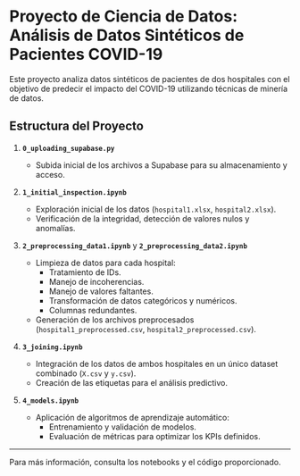 # Proyecto de Ciencia de Datos: Análisis de Datos Sintéticos de Pacientes COVID-19

Este proyecto analiza datos sintéticos de pacientes de dos hospitales con el objetivo de predecir el impacto del COVID-19 utilizando técnicas de minería de datos.

## Estructura del Proyecto

1. **`0_uploading_supabase.py`**  
   - Subida inicial de los archivos a Supabase para su almacenamiento y acceso.

2. **`1_initial_inspection.ipynb`**  
   - Exploración inicial de los datos (`hospital1.xlsx`, `hospital2.xlsx`).
   - Verificación de la integridad, detección de valores nulos y anomalías.

3. **`2_preprocessing_data1.ipynb`** y **`2_preprocessing_data2.ipynb`**  
   - Limpieza de datos para cada hospital:
     - Tratamiento de IDs.
     - Manejo de incoherencias.
     - Manejo de valores faltantes.
     - Transformación de datos categóricos y numéricos.
     - Columnas redundantes.
   - Generación de los archivos preprocesados (`hospital1_preprocessed.csv`, `hospital2_preprocessed.csv`).

4. **`3_joining.ipynb`**  
   - Integración de los datos de ambos hospitales en un único dataset combinado (`X.csv` y `y.csv`).
   - Creación de las etiquetas para el análisis predictivo.

5. **`4_models.ipynb`**  
   - Aplicación de algoritmos de aprendizaje automático:
     - Entrenamiento y validación de modelos.
     - Evaluación de métricas para optimizar los KPIs definidos.

---

Para más información, consulta los notebooks y el código proporcionado.
